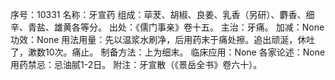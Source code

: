 序号：10331
名称：牙宣药
组成：荜茇、胡椒、良姜、乳香（另研）、麝香、细辛、青盐、雄黄各等分。
出处：《儒门事亲》卷十五。
主治：牙痛。
加减：None
功效：None
用法用量：先以温浆水刷净，后用药末于痛处擦。追出顽涎，休吐了，漱数10次。痛止。
制备方法：上为细末。
临床应用：None
各家论述：None
用药禁忌：忌油腻1-2日。
附注：牙宣散（《景岳全书》卷六十）。
